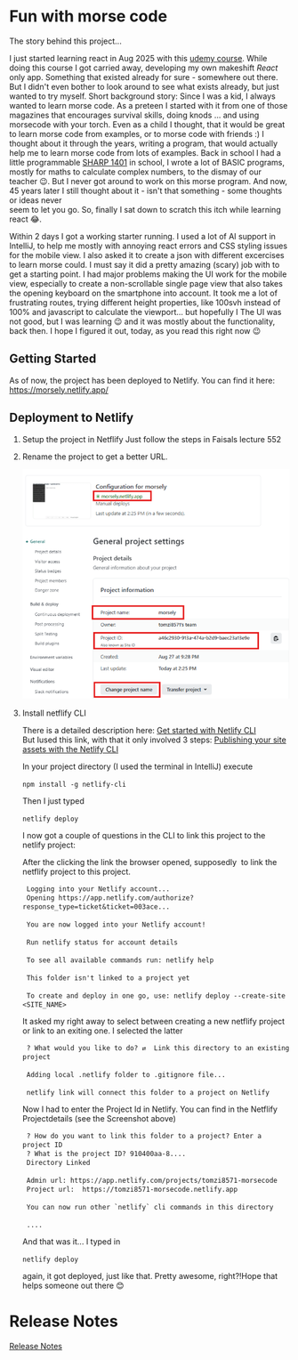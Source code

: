 # Fun with morse code
The story behind this project...

I just started learning react in Aug 2025 with
this [udemy course](https://www.udemy.com/course/spring-boot-using-intellij-build-a-real-world-project/).
While doing this course I got carried away, developing my own makeshift *React* only app. Something that existed already
for sure - somewhere out there. But I didn't even bother to look around to see what exists already, but just wanted to
try myself. Short background story: Since I was a kid, I always wanted to
learn morse code. As a preteen I started with it from one of those magazines that encourages survival skills, doing
knods ... and using morsecode with your torch. Even as a child I thought, that it would be great to learn morse code
from examples, or to morse code with friends :) I thought about it through the years, writing a program, that
would actually help me to learn morse code from lots of examples. Back in school I had a
little programmable [SHARP 1401](https://de.wikipedia.org/wiki/Sharp_PC-1401) in school, I wrote a lot of BASIC
programs,
mostly for maths to calculate complex numbers, to the dismay of our teacher 😉. But I never got around to work on this
morse program. And now, 45 years later I still thought about it - isn't that something - some thoughts or ideas never  
seem to let you go. So, finally I sat down to scratch this itch while learning react 😂.

Within 2 days I got a working starter running. I used a lot of AI support in IntelliJ, to help me mostly with annoying
react errors and CSS
styling issues for the mobile view. I also asked it to create a json with different excercises to learn morse could. I
must say it did a
pretty amazing (scary) job with to get a starting point. I had major problems making the UI work for the mobile view,
especially to create a non-scrollable single page view that also takes the opening keyboard on the smartphone into
account.
It took me a lot of frustrating routes, trying different height properties, like 100svh instead of 100% and javascript
to calculate the viewport... but hopefully I
The UI was not good, but I was learning 😉 and it was mostly about the functionality, back then.
I hope I figured it out, today, as you read this right now 😉

## Getting Started
As of now, the project has been deployed to Netlify. You can find it here: https://morsely.netlify.app/

## Deployment to Netlify

1. Setup the project in Netflify
   Just follow the steps in Faisals lecture 552

2. Rename the project to get a better URL.

   ![netflify.png](docs/netflify.png)

3. Install netflify CLI

   There is a detailed description here:
   [Get started with Netlify CLI](https://docs.netlify.com/api-and-cli-guides/cli-guides/get-started-with-cli/)  
   But Iused this link, with that it only involved 3 steps: [Publishing your site assets with the Netlify CLI](https://www.netlify.com/blog/2021/12/01/publish-your-site-assets-with-the-netlify-cli/)
    
    In your project directory (I used the terminal in IntelliJ) execute

    `npm install -g netlify-cli`

    Then I just typed 

    `netlify deploy` 

     I now got a couple of questions in the CLI to link this project to the netlify project:

     After the clicking the link the browser opened, supposedly  to link the netflify project to this project.

        Logging into your Netlify account...
        Opening https://app.netlify.com/authorize?response_type=ticket&ticket=003ace...
        
        You are now logged into your Netlify account!
        
        Run netlify status for account details
        
        To see all available commands run: netlify help
        
        This folder isn't linked to a project yet
        
        To create and deploy in one go, use: netlify deploy --create-site <SITE_NAME>

    It asked my right away to select between creating a new netflify project or link to an exiting one. I 
    selected the latter

        ? What would you like to do? ⇄  Link this directory to an existing project
        
        Adding local .netlify folder to .gitignore file...
        
        netlify link will connect this folder to a project on Netlify

    Now I had to enter the Project Id in Netlify. You can find in the Netflify Projectdetails (see the Screenshot above)

        ? How do you want to link this folder to a project? Enter a project ID
        ? What is the project ID? 910400aa-8....
        Directory Linked
        
        Admin url: https://app.netlify.com/projects/tomzi8571-morsecode
        Project url:  https://tomzi8571-morsecode.netlify.app
        
        You can now run other `netlify` cli commands in this directory
        
        ....

    And that was it... I typed in

    `netlify deploy`

    again, it got deployed, just like that. Pretty awesome, right?!Hope that helps someone out there 😊

# Release Notes
[Release Notes](docs/RELEASE_NOTES.md)
